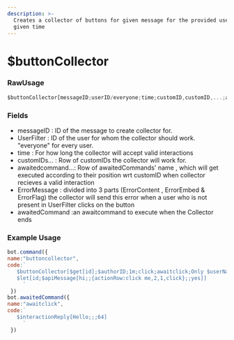 ```yaml
---
description: >-
  Creates a collector of buttons for given message for the provided user in a
  given time
---
```


# $buttonCollector

### RawUsage

```javascript
$buttonCollector[messageID;userID/everyone;time;customID,customID,...;awaitedcommand,awaitedCommand,...;ErrorContent,ErrorEmbed,ErrorFlag (optional); awaitedcommand for when collector ends (optional)]
```

### Fields

* messageID : ID of the message to create collector for.
* UserFilter : ID of the user for whom the collector should work. "everyone" for every user.
* time : For how long the collector will accept valid interactions
* customIDs... : Row of customIDs the collector will work for.
* awaitedcommand...: Row of awaitedCommands' name , which will get executed according to their position wrt customID when collector recieves a valid interaction
* ErrorMessage : divided into 3 parts \(ErrorContent , ErrorEmbed & ErrorFlag\) the collector will send this error when a user who is not present in UserFilter clicks on the button
* awaitedCommand :an awaitcommand to execute when the Collector ends

### **Example Usage**

```javascript
bot.command({
name:"buttoncollector",
code:`
   $buttonCollector[$get[id];$authorID;1m;click;awaitclick;Only $userName can use this interaction,,64]
   $let[id;$apiMessage[hi;;{actionRow:click me,2,1,click};;yes]]
     `
 })
bot.awaitedCommand({
name:"awaitclick",
code:`
   $interactionReply[Hello;;;64]
     `
 })
```

